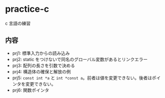 # practice-c

c 言語の練習

## 内容

- prj1: 標準入力からの読み込み
- prj2: static をつけないで同名のグローバル変数があるとリンクエラー
- prj3: 配列の長さを引数で決める
- prj4: 構造体の確保と解放の例
- prj5: `const int *a` と `int *const a`。前者は値を変更できない。後者はポインタを変更できない。
- prj6: 関数ポインタ
